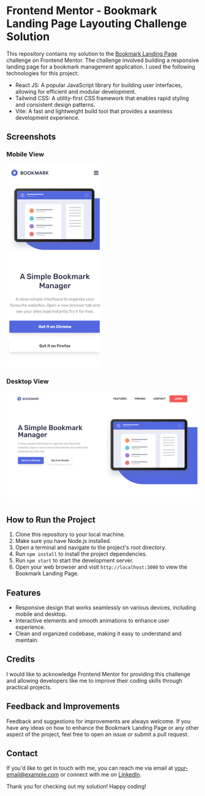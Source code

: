 # Frontend Mentor - Bookmark Landing Page Layouting Challenge Solution

This repository contains my solution to the [Bookmark Landing Page](https://www.frontendmentor.io/challenges/bookmark-landing-page-5d0b588a9edda32581d29158) challenge on Frontend Mentor. The challenge involved building a responsive landing page for a bookmark management application. I used the following technologies for this project:

- React JS: A popular JavaScript library for building user interfaces, allowing for efficient and modular development.
- Tailwind CSS: A utility-first CSS framework that enables rapid styling and consistent design patterns.
- Vite: A fast and lightweight build tool that provides a seamless development experience.

## Screenshots

### Mobile View
![Bookmark Landing Page - Mobile View](/screenshots/Mobile-View.png)

### Desktop View
![Bookmark Landing Page - Desktop View](/screenshots/Desktop-View.png)

## How to Run the Project

1. Clone this repository to your local machine.
2. Make sure you have Node.js installed.
3. Open a terminal and navigate to the project's root directory.
4. Run `npm install` to install the project dependencies.
5. Run `npm start` to start the development server.
6. Open your web browser and visit `http://localhost:3000` to view the Bookmark Landing Page.

## Features

- Responsive design that works seamlessly on various devices, including mobile and desktop.
- Interactive elements and smooth animations to enhance user experience.
- Clean and organized codebase, making it easy to understand and maintain.

## Credits

I would like to acknowledge Frontend Mentor for providing this challenge and allowing developers like me to improve their coding skills through practical projects.

## Feedback and Improvements

Feedback and suggestions for improvements are always welcome. If you have any ideas on how to enhance the Bookmark Landing Page or any other aspect of the project, feel free to open an issue or submit a pull request.

## Contact

If you'd like to get in touch with me, you can reach me via email at [your-email@example.com](https://mail.google.com/mail/u/0/#inbox) or connect with me on [LinkedIn](https://www.linkedin.com/in/cesar-pizarra-610336258/).

Thank you for checking out my solution! Happy coding!

